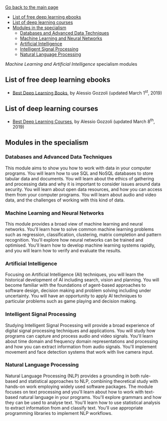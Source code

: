 [Go back to the main page](https://github.com/world-class/REPL)

<!-- vim-markdown-toc GFM -->

* [List of free deep learning ebooks](#list-of-free-deep-learning-ebooks)
* [List of deep learning courses](#list-of-deep-learning-courses)
* [Modules in the specialism](#modules-in-the-specialism)
    * [Databases and Advanced Data Techniques](#databases-and-advanced-data-techniques)
    * [Machine Learning and Neural Networks](#machine-learning-and-neural-networks)
    * [Artificial Intelligence](#artificial-intelligence)
    * [Intelligent Signal Processing](#intelligent-signal-processing)
    * [Natural Language Processing](#natural-language-processing)

<!-- vim-markdown-toc -->

*Machine Learning and Artificial Intelligence* specialism modules

## List of free deep learning ebooks
- [Best Deep Learning Books](https://blog.floydhub.com/best-deep-learning-books-updated-for-2019/#deep-learning), by Alessio Gozzoli (updated March 1<sup>st</sup>, 2019)

## List of deep learning courses
- [Best Deep Learning Courses](https://blog.floydhub.com/best-deep-learning-courses-updated-for-2019/), by Alessio Gozzoli (updated March 8<sup>th</sup>, 2019)

## Modules in the specialism
### Databases and Advanced Data Techniques
This module aims to show you how to work with data in your computer
programs. You will learn how to use SQL and NoSQL databases to store
tabular data and documents. You will learn about the ethics of gathering
and processing data and why it is important to consider issues around
data security. You will learn about open data resources, and how you can
access them from your computer programs. You will learn about audio and
video data, and the challenges of working with this kind of data.

### Machine Learning and Neural Networks
This module provides a broad view of machine learning and neural
networks. You'll learn how to solve common machine learning problems
such as regression, classification, clustering, matrix completion and
pattern recognition. You'll explore how neural networks can be trained
and optimised. You'll learn how to develop machine learning systems
rapidly, and you will learn how to verify and evaluate the results.

### Artificial Intelligence
Focusing on Artificial Intelligence (AI) techniques, you will learn the
historical development of AI including search, vision and planning. You
will become familiar with the foundations of agent-based approaches to
software design, decision making and problem solving including under
uncertainty. You will have an opportunity to apply AI techniques to
particular problems such as game playing and decision making.

### Intelligent Signal Processing
Studying Intelligent Signal Processing will provide a broad experience
of digital signal processing techniques and applications. You will
study how programs can capture and process audio and video signals.
You'll learn about time domain and frequency domain representations
and processing and how you can extract information from audio signals.
You'll implement movement and face detection systems that work with
live camera input.

### Natural Language Processing
Natural Language Processing (NLP) provides a grounding in both
rule-based and statistical approaches to NLP, combining theoretical
study with hands-on work employing widely used software packages. The
module focuses on text processing and you'll learn about how to work
with text-based natural language in your programs. You'll explore
grammars and how they can be used to analyse text. You'll learn how
to use statistical analysis to extract information from and classify
text. You'll use appropriate programming libraries to implement NLP
workflows.
